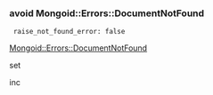 ### avoid Mongoid::Errors::DocumentNotFound

` raise_not_found_error: false`

[Mongoid::Errors::DocumentNotFound](http://stackoverflow.com/questions/18638745/mongoiderrorsdocumentnotfound-raise-not-found-error)


set

inc